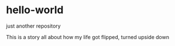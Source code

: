 # hello-world
just another repository


This is a story all about how my life got flipped, turned upside down
